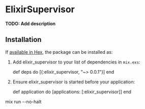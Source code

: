 # ElixirSupervisor

**TODO: Add description**

## Installation

If [available in Hex](https://hex.pm/docs/publish), the package can be installed as:

  1. Add elixir_supervisor to your list of dependencies in `mix.exs`:

        def deps do
          [{:elixir_supervisor, "~> 0.0.1"}]
        end

  2. Ensure elixir_supervisor is started before your application:

        def application do
          [applications: [:elixir_supervisor]]
        end



mix run --no-halt
